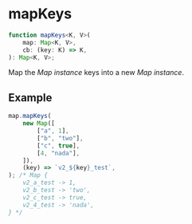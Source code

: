 # mapKeys

```ts
function mapKeys<K, V>(
    map: Map<K, V>,
    cb: (key: K) => K,
): Map<K, V>;
```

Map the _Map instance_ keys into a new _Map instance_.

## Example

```ts
map.mapKeys(
    new Map([
        ["a", 1],
        ["b", "two"],
        ["c", true],
        [4, "nada"],
    ]),
    (key) => `v2_${key}_test`,
); /* Map {
    v2_a_test -> 1,
    v2_b_test -> 'two',
    v2_c_test -> true,
    v2_4_test -> 'nada',
} */
```
